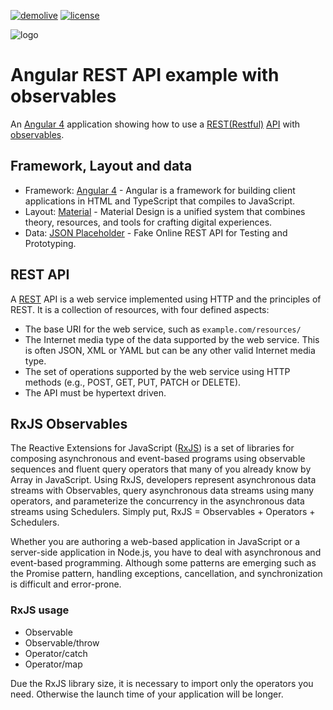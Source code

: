 [![demolive](https://img.shields.io/badge/demo-live-green.svg)](http://angularrest.jerouw.nl/)
[![license](https://img.shields.io/npm/l/express.svg)](https://github.com/jeroenouw/AngularREST/blob/master/LICENSE/)

![logo](https://jerouw.nl/wp-content/uploads/2017/07/angularrxjsrest.png "Logo") 

# Angular REST API example with observables

An [Angular 4](https://angular.io) application showing how to use a [REST(Restful)](https://en.wikipedia.org/wiki/Representational_state_transfer) [API](https://en.wikipedia.org/wiki/Application_programming_interface) with [observables](http://reactivex.io/rxjs/class/es6/Observable.js~Observable.html).

## Framework, Layout and data
* Framework: [Angular 4](https://angular.io) - Angular is a framework for building client applications in HTML and TypeScript that compiles to JavaScript.
* Layout: [Material](https://material.io/) - Material Design is a unified system that combines theory, resources, and tools for crafting digital experiences.
* Data: [JSON Placeholder](https://jsonplaceholder.typicode.com/) - Fake Online REST API for Testing and Prototyping.

## REST API
A [REST](https://en.wikipedia.org/wiki/Representational_state_transfer) API is a web service implemented using HTTP and the principles of REST. It is a collection of resources, with four defined aspects:

* The base URI for the web service, such as `example.com/resources/`
* The Internet media type of the data supported by the web service. This is often JSON, XML or YAML but can be any other valid Internet media type.
* The set of operations supported by the web service using HTTP methods (e.g., POST, GET, PUT, PATCH or DELETE).
* The API must be hypertext driven.

## RxJS Observables
The Reactive Extensions for JavaScript ([RxJS](https://github.com/Reactive-Extensions/RxJS)) is a set of libraries for composing asynchronous and event-based programs using observable sequences and fluent query operators that many of you already know by Array in JavaScript. Using RxJS, developers represent asynchronous data streams with Observables, query asynchronous data streams using many operators, and parameterize the concurrency in the asynchronous data streams using Schedulers. Simply put, RxJS = Observables + Operators + Schedulers.  

Whether you are authoring a web-based application in JavaScript or a server-side application in Node.js, you have to deal with asynchronous and event-based programming. Although some patterns are emerging such as the Promise pattern, handling exceptions, cancellation, and synchronization is difficult and error-prone.

### RxJS usage
* Observable
* Observable/throw
* Operator/catch
* Operator/map  

Due the RxJS library size, it is necessary to import only the operators you need. Otherwise the launch time of your application will be longer.
